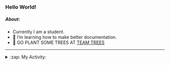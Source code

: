 ### Hello World!

##### About:
- Currently I am a student.
- 🌱 I’m learning how to make better documentation.
- 🌱 GO PLANT SOME TREES AT [TEAM TREES](https://teamtrees.org/)

---
<details>
  <summary>:zap: My Activity:</summary>
  
<!--START_SECTION:waka-->
![Code Time](http://img.shields.io/badge/Code%20Time-987%20hrs%2015%20mins-blue)

**I'm a Night 🦉** 

```text
🌞 Morning    90 commits     ███░░░░░░░░░░░░░░░░░░░░░░   13.29% 
🌆 Daytime    154 commits    █████░░░░░░░░░░░░░░░░░░░░   22.75% 
🌃 Evening    216 commits    ████████░░░░░░░░░░░░░░░░░   31.91% 
🌙 Night      217 commits    ████████░░░░░░░░░░░░░░░░░   32.05%

```
📅 **I'm Most Productive on Tuesday** 

```text
Monday       91 commits     ███░░░░░░░░░░░░░░░░░░░░░░   13.44% 
Tuesday      132 commits    █████░░░░░░░░░░░░░░░░░░░░   19.5% 
Wednesday    77 commits     ██░░░░░░░░░░░░░░░░░░░░░░░   11.37% 
Thursday     99 commits     ███░░░░░░░░░░░░░░░░░░░░░░   14.62% 
Friday       100 commits    ███░░░░░░░░░░░░░░░░░░░░░░   14.77% 
Saturday     74 commits     ██░░░░░░░░░░░░░░░░░░░░░░░   10.93% 
Sunday       104 commits    ███░░░░░░░░░░░░░░░░░░░░░░   15.36%

```


📊 **This Week I Spent My Time On** 

```text
🔥 Editors: 
VS Code                  8 mins              █████████████████████████   100.0%

🐱‍💻 Projects: 
CSF                      8 mins              █████████████████████████   100.0%

```


 Last Updated on 20/12/2022 08:04:21 UTC
<!--END_SECTION:waka-->
</details>
